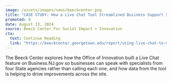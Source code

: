 ```yaml
---
image: /assets/images/news/beeckcenter.png
title: "CASE STUDY: How a Live Chat Tool Streamlined Business Support Services in NJ"
promoted: 0
date: August 13, 2024
source: Beeck Center For Social Impact + Innovation
cta:
  text: Continue Reading
  link: "https://beeckcenter.georgetown.edu/report/using-live-chat-to-meet-constituent-needs-in-new-jersey-a-digital-service-network-spotlight/"
---
```


The Beeck Center explores how the Office of Innovation built a Live Chat feature on Business.NJ.gov so businesses can speak with specialists from four State agencies rather than calling each one, and how data from the tool is helping to drive improvements across the site. 
